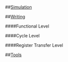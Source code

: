 ##<u>Simulation</u>

##<u>Writing</u>

####Functional Level

####Cycle Level

####Register Transfer Level

##<u>Tools</u>